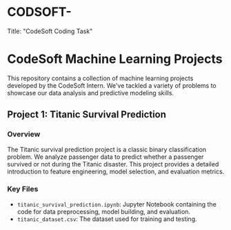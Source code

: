 # CODSOFT-
Title: "CodeSoft Coding Task"   

# CodeSoft Machine Learning Projects

This repository contains a collection of machine learning projects developed by the CodeSoft Intern. We've tackled a variety of problems to showcase our data analysis and predictive modeling skills.

## Project 1: Titanic Survival Prediction

### Overview
The Titanic survival prediction project is a classic binary classification problem. We analyze passenger data to predict whether a passenger survived or not during the Titanic disaster. This project provides a detailed introduction to feature engineering, model selection, and evaluation metrics.

### Key Files
- `titanic_survival_prediction.ipynb`: Jupyter Notebook containing the code for data preprocessing, model building, and evaluation.
- `titanic_dataset.csv`: The dataset used for training and testing.




